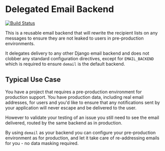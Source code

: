 # Delegated Email Backend

[![Build Status](https://travis-ci.org/goodtune/django-demail.svg?branch=develop)](https://travis-ci.org/goodtune/django-demail)

This is a reusable email backend that will rewrite the recipient lists on any
messages to ensure they are not leaked to users in pre-production environments.

It delegates delivery to any other Django email backend and does not clobber
any standard configuration directives, except for ``EMAIL_BACKEND`` which is
required to ensure ``demail`` is the default backend.

## Typical Use Case

You have a project that requires a pre-production environment for production
support. You have production data, including real email addresses, for users
and you'd like to ensure that any notifications sent by your application will
never escape and be delivered to the user.

However to validate your testing of an issue you still need to see the email
delivered, routed by the same backend as in production.

By using ``demail`` as your backend you can configure your pre-production
environment as for production, and let it take care of re-addressing emails for
you - no data masking required.
